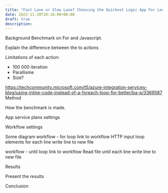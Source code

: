 ```yaml
---
title: "Fast Lane or Slow Lane? Choosing the Quickest Logic App For Loop!🏎️"
date: 2023-11-20T10:18:00+00:00
draft: true
description: 
---
```


Background
Benchmark on For and Javascript.

Explain the difference between the to actions

Limitations of each action:
- 100 000 iteration
- Parallisme 
- Size? 


https://techcommunity.microsoft.com/t5/azure-integration-services-blog/using-inline-code-instead-of-a-foreach-loop-for-better/ba-p/3369587
Method

How the benchmark is made.

App service plans settings

Workflow settings

Some diagram 
workflow - for loop link to workflow
HTTP input loop elements
for each line
    write line to new file

workflow - until loop link to workflow
Read file 
until each line
    write line to new file
    


Results

Present the results

Conclusion
